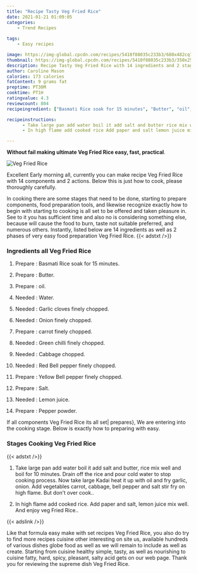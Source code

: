 ```yaml
---
title: "Recipe Tasty Veg Fried Rice"
date: 2021-01-21 01:09:05
categories:
    - Trend Recipes
    
tags:
    - Easy recipes

image: https://img-global.cpcdn.com/recipes/5410f88035c233b3/680x482cq70/veg-fried-rice-recipe-main-photo.jpg
thumbnail: https://img-global.cpcdn.com/recipes/5410f88035c233b3/350x250cq70/veg-fried-rice-recipe-main-photo.jpg
description: Recipe Tasty Veg Fried Rice with 14 ingredients and 2 stages of easy cooking.
author: Caroline Mason
calories: 173 calories
fatContent: 9 grams fat
preptime: PT30M
cooktime: PT1H
ratingvalue: 4.3
reviewcount: 804
recipeingredient: ["Basmati Rice soak for 15 minutes", "Butter", "oil", "Water", "Garlic cloves finely chopped", "Onion finely chopped", "carrot finely chopped", "Green chilli finely chopped", "Cabbage chopped", "Red Bell pepper finely chopped", "Yellow Bell pepper finely chopped", "Salt", "Lemon juice", "Pepper powder"]

recipeinstructions: 
      - Take large pan add water boil it add salt and butter rice mix well and boil for 10 minutes Drain off the rice and pour cold water to stop cooking process Now take large Kadai heat it up with oil and fry garlic onion Add vegetables carrot cabbage bell pepper and salt stir fry on high flame But dont over cook 
      - In high flame add cooked rice Add paper and salt lemon juice mix well And enjoy veg Fried Rice

---
```




**Without fail making ultimate Veg Fried Rice easy, fast, practical**. 


![Veg Fried Rice](https://img-global.cpcdn.com/recipes/5410f88035c233b3/680x482cq70/veg-fried-rice-recipe-main-photo.jpg "Veg Fried Rice")




Excellent Early morning all, currently you can make recipe Veg Fried Rice with 14 components and 2 actions. Below this is just how to cook, please thoroughly carefully.

In cooking there are some stages that need to be done, starting to prepare components, food preparation tools, and likewise recognize exactly how to begin with starting to cooking is all set to be offered and taken pleasure in. See to it you has sufficient time and also no is considering something else, because will cause the food to burn, taste not suitable preferred, and numerous others. Instantly, listed below are 14 ingredients as well as 2 phases of very easy food preparation Veg Fried Rice.
{{< adstxt />}}

### Ingredients all Veg Fried Rice


1. Prepare  : Basmati Rice soak for 15 minutes.

1. Prepare  : Butter.

1. Prepare  : oil.

1. Needed  : Water.

1. Needed  : Garlic cloves finely chopped.

1. Needed  : Onion finely chopped.

1. Prepare  : carrot finely chopped.

1. Needed  : Green chilli finely chopped.

1. Needed  : Cabbage chopped.

1. Needed  : Red Bell pepper finely chopped.

1. Prepare  : Yellow Bell pepper finely chopped.

1. Prepare  : Salt.

1. Needed  : Lemon juice.

1. Prepare  : Pepper powder.



If all components Veg Fried Rice its all set| prepares}, We are entering into the cooking stage. Below is exactly how to preparing with easy.

### Stages Cooking Veg Fried Rice

{{< adstxt />}}


1. Take large pan add water boil it add salt and butter, rice mix well and boil for 10 minutes. Drain off the rice and pour cold water to stop cooking process. Now take large Kadai heat it up with oil and fry garlic, onion. Add vegetables carrot, cabbage, bell pepper and salt stir fry on high flame. But don&#39;t over cook..



1. In high flame add cooked rice. Add paper and salt, lemon juice mix well. And enjoy veg Fried Rice..





{{< adslink />}}

Like that formula easy make with set recipes Veg Fried Rice, you also do try to find more recipes cuisine other interesting on site us, available hundreds of various dishes globe food as well as we will remain to include as well as create. Starting from cuisine healthy simple, tasty, as well as nourishing to cuisine fatty, hard, spicy, pleasant, salty acid gets on our web page. Thank you for reviewing the supreme dish Veg Fried Rice.
